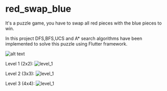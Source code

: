 # red_swap_blue

It's a puzzle game, you have to swap all red pieces with the blue pieces to win.

In this project DFS,BFS,UCS and A* search algorithms have been implemented to solve this puzzle using Flutter framework.

![alt text](http://url/to/img.png)

Level 1 (2x2):
![level_1](https://user-images.githubusercontent.com/75865893/224558862-71d7a000-efa7-4e08-8a36-5600828a6ff0.png)

Level 2 (3x3):
![level_1](https://user-images.githubusercontent.com/75865893/224558866-19d725d3-aa77-4f7f-b6aa-a3ef04e38ac1.png)

Level 3 (4x4):
![level_1](https://user-images.githubusercontent.com/75865893/224558867-b0d2069e-898e-4213-b22a-9887021abe9d.png)


